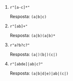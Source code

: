 1. `r"[a-c]*"`
    
    Resposta: `(a|b|c)`
2. `r"[ab]+"`

    Resposta: `(a|b)(a|b)*`
3. `r"a?b?c?"`

    Resposta: `(a|)(b|)(c|)`
4. `r"[abde]|ab|c?"`

    Resposta: `(a|b|d|e)|ab|(c|)`
